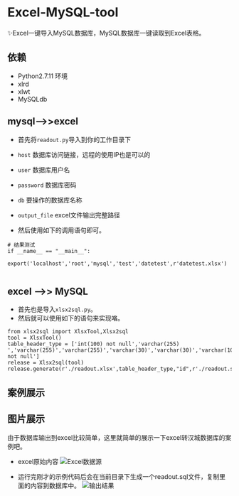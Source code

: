 # Excel-MySQL-tool
:sparkles:Excel一键导入MySQL数据库，MySQL数据库一键读取到Excel表格。

## 依赖
- Python2.7.11 环境
- xlrd
- xlwt
- MySQLdb

## mysql-->>excel

- 首先将`readout.py`导入到你的工作目录下
 - `host`                数据库访问链接，远程的使用IP也是可以的
 - `user`                数据库用户名
 - `password`         数据库密码
 - `db`                    要操作的数据库名称
 - `output_file`    excel文件输出完整路径

- 然后使用如下的调用语句即可。
```
# 结果测试
if __name__ == "__main__":
    export('localhost','root','mysql','test','datetest',r'datetest.xlsx')
    
```

## excel -->> MySQL

- 首先也是导入`xlsx2sql.py`。
- 然后就可以使用如下的语句来实现咯。
```
from xlsx2sql import XlsxTool,Xlsx2sql
tool = XlsxTool()
table_header_type = ['int(100) not null','varchar(255) ','varchar(255)','varchar(255)','varchar(30)','varchar(30)','varchar(100) not null']
release = Xlsx2sql(tool)
release.generate(r'./readout.xlsx',table_header_type,"id",r'./readout.sql')

```


## 案例展示
## 图片展示

由于数据库输出到excel比较简单，这里就简单的展示一下excel转汉城数据库的案例吧。

- excel原始内容
![Excel数据源](http://img.blog.csdn.net/20160822214106332)


- 运行完刚才的示例代码后会在当前目录下生成一个readout.sql文件，复制里面的内容到数据库中。
![输出结果](https://github.com/guoruibiao/Excel-MySQL-tool/upload/master/imgs/export_release.gif)
